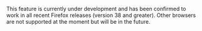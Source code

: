<div class="info">
<p>
This feature is currently under development and has been confirmed to
work in all recent Firefox releases (version 38 and greater). Other
browsers are not supported at the moment but will be in the future.
</p>
</div>

<div id="bl-repo-index-toc"></div>

<div id="bl-repo-index"></div>

